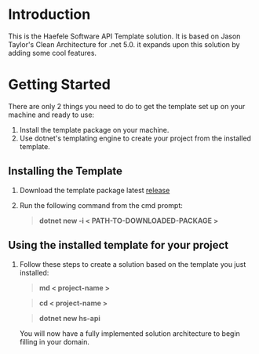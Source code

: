 # Introduction 

This is the Haefele Software API Template solution. It is based on Jason Taylor's Clean Architecture for .net 5.0. it expands upon this solution by adding some cool features.

# Getting Started

There are only 2 things you need to do to get the template set up on your machine and ready to use:

1. Install the template package on your machine.
2. Use dotnet's templating engine to create your project from the installed template.

## Installing the Template

1. Download the template package latest [release](https://github.com/haefele-software/base-api/releases)  
     
2. Run the following command from the cmd prompt:

   > **dotnet new -i < PATH-TO-DOWNLOADED-PACKAGE >**
   
## Using the installed template for your project

1. Follow these steps to create a solution based on the template you just installed:

   > **md < project-name >**
   
   > **cd < project-name >**
   
   > **dotnet new hs-api**

   You will now have a fully implemented solution architecture to begin filling in your domain. 
